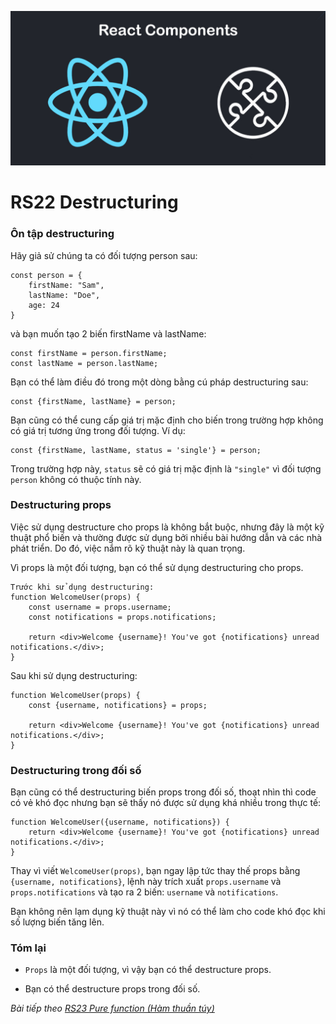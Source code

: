 ![Create-HTML-1](images/components.jpg) 

# RS22 Destructuring

### Ôn tập destructuring

Hãy giả sử chúng ta có đối tượng person sau:

```
const person = {
    firstName: "Sam",
    lastName: "Doe",
    age: 24
}
```

và bạn muốn tạo 2 biến firstName và lastName:

```
const firstName = person.firstName;
const lastName = person.lastName;
```

Bạn có thể làm điều đó trong một dòng bằng cú pháp destructuring sau:

```
const {firstName, lastName} = person;
```

Bạn cũng có thể cung cấp giá trị mặc định cho biến trong trường hợp không có giá trị tương ứng trong đối tượng. Ví dụ:

```
const {firstName, lastName, status = 'single'} = person;
```

Trong trường hợp này, `status` sẽ có giá trị mặc định là `"single"` vì đối tượng `person` không có thuộc tính này.

### Destructuring props

Việc sử dụng destructure cho props là không bắt buộc, nhưng đây là một kỹ thuật phổ biến và thường được sử dụng bởi nhiều bài hướng dẫn và các nhà phát triển. Do đó, việc nắm rõ kỹ thuật này là quan trọng.

Vì props là một đối tượng, bạn có thể sử dụng destructuring cho props.

```
Trước khi sử dụng destructuring:
function WelcomeUser(props) {
    const username = props.username;
    const notifications = props.notifications;

    return <div>Welcome {username}! You've got {notifications} unread notifications.</div>;
}
```

Sau khi sử dụng destructuring:

```
function WelcomeUser(props) {
    const {username, notifications} = props;

    return <div>Welcome {username}! You've got {notifications} unread notifications.</div>;
}
```
### Destructuring trong đối số

Bạn cũng có thể destructuring biến props trong đối số, thoạt nhìn thì code có vẻ khó đọc nhưng bạn sẽ thấy nó được sử dụng khá nhiều trong thực tế:

```
function WelcomeUser({username, notifications}) {
    return <div>Welcome {username}! You've got {notifications} unread notifications.</div>;
}
```

Thay vì viết `WelcomeUser(props)`, bạn ngay lập tức thay thế props bằng `{username, notifications}`, lệnh này trích xuất `props.username` và `props.notifications` và tạo ra 2 biến: `username` và `notifications`.

Bạn không nên lạm dụng kỹ thuật này vì nó có thể làm cho code khó đọc khi số lượng biến tăng lên.

### Tóm lại

- `Props` là một đối tượng, vì vậy bạn có thể destructure props.

- Bạn có thể destructure props trong đối số.

*Bài tiếp theo [RS23 Pure function (Hàm thuần túy)](/lesson/session/session_023_pure_function.md)*
